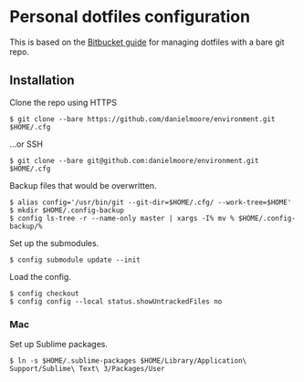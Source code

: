 # Personal dotfiles configuration

This is based on the [Bitbucket guide][] for managing dotfiles with a bare git repo.

[Bitbucket guide]: https://www.atlassian.com/git/tutorials/dotfiles

## Installation

Clone the repo using HTTPS

```
$ git clone --bare https://github.com/danielmoore/environment.git $HOME/.cfg
```

...or SSH

```
$ git clone --bare git@github.com:danielmoore/environment.git $HOME/.cfg
```

Backup files that would be overwritten.

```
$ alias config='/usr/bin/git --git-dir=$HOME/.cfg/ --work-tree=$HOME'
$ mkdir $HOME/.config-backup
$ config ls-tree -r --name-only master | xargs -I% mv % $HOME/.config-backup/%
```

Set up the submodules.

```
$ config submodule update --init
```

Load the config.

```
$ config checkout
$ config config --local status.showUntrackedFiles no
```

### Mac

Set up Sublime packages.

```
$ ln -s $HOME/.sublime-packages $HOME/Library/Application\ Support/Sublime\ Text\ 3/Packages/User
```
